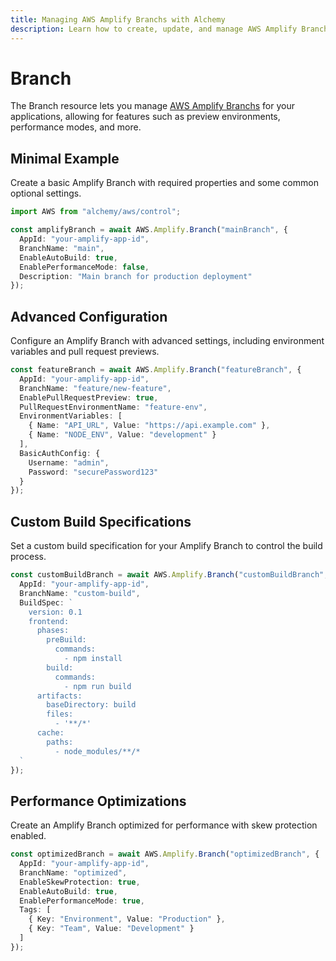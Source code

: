 ```yaml
---
title: Managing AWS Amplify Branchs with Alchemy
description: Learn how to create, update, and manage AWS Amplify Branchs using Alchemy Cloud Control.
---
```


# Branch

The Branch resource lets you manage [AWS Amplify Branchs](https://docs.aws.amazon.com/amplify/latest/userguide/) for your applications, allowing for features such as preview environments, performance modes, and more.

## Minimal Example

Create a basic Amplify Branch with required properties and some common optional settings.

```ts
import AWS from "alchemy/aws/control";

const amplifyBranch = await AWS.Amplify.Branch("mainBranch", {
  AppId: "your-amplify-app-id",
  BranchName: "main",
  EnableAutoBuild: true,
  EnablePerformanceMode: false,
  Description: "Main branch for production deployment"
});
```

## Advanced Configuration

Configure an Amplify Branch with advanced settings, including environment variables and pull request previews.

```ts
const featureBranch = await AWS.Amplify.Branch("featureBranch", {
  AppId: "your-amplify-app-id",
  BranchName: "feature/new-feature",
  EnablePullRequestPreview: true,
  PullRequestEnvironmentName: "feature-env",
  EnvironmentVariables: [
    { Name: "API_URL", Value: "https://api.example.com" },
    { Name: "NODE_ENV", Value: "development" }
  ],
  BasicAuthConfig: {
    Username: "admin",
    Password: "securePassword123"
  }
});
```

## Custom Build Specifications

Set a custom build specification for your Amplify Branch to control the build process.

```ts
const customBuildBranch = await AWS.Amplify.Branch("customBuildBranch", {
  AppId: "your-amplify-app-id",
  BranchName: "custom-build",
  BuildSpec: `
    version: 0.1
    frontend:
      phases:
        preBuild:
          commands:
            - npm install
        build:
          commands:
            - npm run build
      artifacts:
        baseDirectory: build
        files:
          - '**/*'
      cache:
        paths:
          - node_modules/**/*
  `
});
```

## Performance Optimizations

Create an Amplify Branch optimized for performance with skew protection enabled.

```ts
const optimizedBranch = await AWS.Amplify.Branch("optimizedBranch", {
  AppId: "your-amplify-app-id",
  BranchName: "optimized",
  EnableSkewProtection: true,
  EnableAutoBuild: true,
  EnablePerformanceMode: true,
  Tags: [
    { Key: "Environment", Value: "Production" },
    { Key: "Team", Value: "Development" }
  ]
});
```